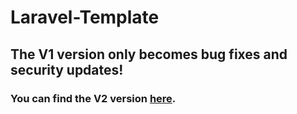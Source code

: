 # Laravel-Template

## The V1 version only becomes bug fixes and security updates!

### You can find the V2 version [here](https://github.com/CyanFox-Projects/Laravel-Template/tree/v2).
